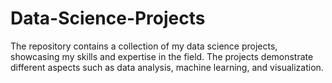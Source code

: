 # Data-Science-Projects
The repository contains a collection of my data science projects, showcasing my skills and expertise in the field. The projects demonstrate different aspects such as data analysis, machine learning, and visualization.
